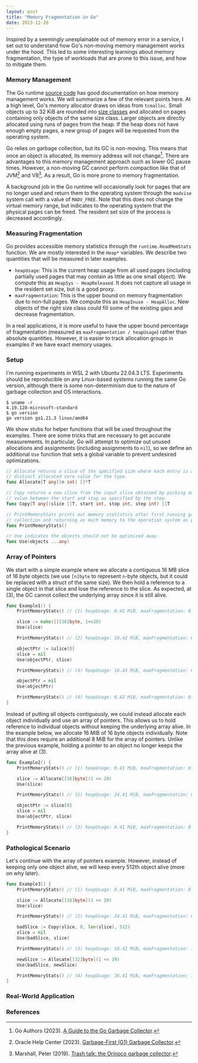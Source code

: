 ```yaml
---
layout: post
title: "Memory Fragmentation in Go"
date: 2023-12-28
---
```


Inspired by a seemingly unexplainable out of memory error in a service, I set out to understand how Go's non-moving memory management works under the hood. This led to some interesting learnings about memory fragmentation, the type of workloads that are prone to this issue, and how to mitigate them.

### Memory Management

The Go runtime [source code](https://github.com/golang/go/blob/bbab863ada264642e2755f123ef3f84a6b3451d0/src/runtime/malloc.go) has good documentation on how memory management works. We will summarize a few of the relevant points here. At a high level, Go's memory allocator draws on ideas from `tcmalloc`. Small objects up to 32 KiB are rounded into [size classes](https://github.com/golang/go/blob/bbab863ada264642e2755f123ef3f84a6b3451d0/src/runtime/sizeclasses.go) and allocated on pages containing only objects of the same size class. Larger objects are directly allocated using runs of pages from the heap. If the heap does not have enough empty pages, a new group of pages will be requested from the operating system.

Go relies on garbage collection, but its GC is non-moving. This means that once an object is allocated, its memory address will not change[^gc-guide]. There are advantages to this memory management approach such as lower GC pause times. However, a non-moving GC cannot perform compaction like that of JVM[^jvm] and V8[^v8]. As a result, Go is more prone to memory fragmentation.

A background job in the Go runtime will occasionally look for pages that are no longer used and return them to the operating system through the `madvise` system call with a value of `MADV_FREE`. Note that this does not change the virtual memory range, but indicates to the operating system that the physical pages can be freed. The resident set size of the process is decreased accordingly.

### Measuring Fragmentation

Go provides accessible memory statistics through the `runtime.ReadMemStats` function. We are mostly interested in the `Heap*` variables. We describe two quantities that will be measured in later examples.

- `heapUsage`: This is the current heap usage from all used pages (including partially used pages that may contain as little as one small object). We compute this as `HeapSys - HeapReleased`. It does not capture all usage in the resident set size, but is a good proxy.
- `maxFragmentation`: This is the upper bound on memory fragmentation due to non-full pages. We compute this as `HeapInuse - HeapAlloc`. New objects of the right size class could fill some of the existing gaps and decrease fragmentation.

In a real applications, it is more useful to have the upper bound percentage of fragmentation (measured as `maxFragmentation / heapUsage`) rather than absolute quantities. However, it is easier to track allocation groups in examples if we have exact memory usages.

### Setup

I'm running experiments in WSL 2 with Ubuntu 22.04.3 LTS. Experiments should be reproducible on any Linux-based systems running the same Go version, although there is some non-determinism due to the nature of garbage collection and OS interactions.

```shell
$ uname -r
4.19.128-microsoft-standard
$ go version
go version go1.21.3 linux/amd64
```

We show stubs for helper functions that will be used throughout the examples. There are some tricks that are necessary to get accurate measurements. In particular, Go will attempt to optimize out unused allocations and assignments (including assignments to `nil`), so we define an additional `Use` function that sets a global variable to prevent undesired optimizations.

```go
// Allocate returns a slice of the specified size where each entry is a pointer to a
// distinct allocated zero value for the type.
func Allocate[T any](n int) []*T

// Copy returns a new slice from the input slice obtained by picking out every n-th
// value between the start and stop as specified by the step.
func Copy[T any](slice []T, start int, stop int, step int) []T

// PrintMemoryStats prints out memory statistics after first running garbage 
// collection and returning as much memory to the operation system as possible.
func PrintMemoryStats()

// Use indicates the objects should not be optimized away.
func Use(objects ...any)
```

### Array of Pointers

We start with a simple example where we allocate a contiguous 16 MB slice of 16 byte objects (we use `[n]byte` to represent `n`-byte objects, but it could be replaced with a struct of the same size). We then hold a reference to a single object in that slice and lose the reference to the slice. As expected, at (3), the GC cannot collect the underlying array since it is still alive.

```go
func Example1() {
	PrintMemoryStats() // (1) heapUsage: 0.42 MiB, maxFragmentation: 0.25 MiB

	slice := make([][16]byte, 1<<20)
	Use(slice)

	PrintMemoryStats() // (2) heapUsage: 16.42 MiB, maxFragmentation: 0.25 MiB

	objectPtr := &slice[0]
	slice = nil
	Use(objectPtr, slice)

	PrintMemoryStats() // (3) heapUsage: 16.43 MiB, maxFragmentation: 0.26 MiB

	objectPtr = nil
	Use(objectPtr)

	PrintMemoryStats() // (4) heapUsage: 0.42 MiB, maxFragmentation: 0.25 MiB
}
```

Instead of putting all objects contiguously, we could instead allocate each object individually and use an array of pointers. This allows us to hold reference to individual objects without keeping the underlying array alive. In the example below, we allocate 16 MiB of 16 byte objects individually. Note that this does require an additional 8 MiB for the array of pointers. Unlike the previous example, holding a pointer to an object no longer keeps the array alive at (3).

```go
func Example2() {
	PrintMemoryStats() // (1) heapUsage: 0.41 MiB, maxFragmentation: 0.24 MiB

	slice := Allocate[[16]byte](1 << 20)
	Use(slice)

	PrintMemoryStats() // (2) heapUsage: 24.41 MiB, maxFragmentation: 0.23 MiB

	objectPtr := slice[0]
	slice = nil
	Use(objectPtr, slice)

	PrintMemoryStats() // (3) heapUsage: 0.41 MiB, maxFragmentation: 0.24 MiB
}
```

### Pathological Scenario

Let's continue with the array of pointers example. However, instead of keeping only one object alive, we will keep every 512th object alive (more on why later).

```go
func Example3() {
	PrintMemoryStats() // (1) heapUsage: 0.41 MiB, maxFragmentation: 0.25 MiB

	slice := Allocate[[16]byte](1 << 20)
	Use(slice)

	PrintMemoryStats() // (2) heapUsage: 24.41 MiB, maxFragmentation: 0.24 MiB

	badSlice := Copy(slice, 0, len(slice), 512)
	slice = nil
	Use(badSlice, slice)

	PrintMemoryStats() // (3) heapUsage: 16.42 MiB, maxFragmentation: 16.20 MiB

	newSlice := Allocate[[32]byte](1 << 19)
	Use(badSlice, newSlice)

	PrintMemoryStats() // (4) heapUsage: 36.41 MiB, maxFragmentation: 16.18 MiB
}
```

### Real-World Application

### References

[^gc-guide]: Go Authors (2023). [A Guide to the Go Garbage Collector](https://tip.golang.org/doc/gc-guide).
[^jvm]: Oracle Help Center (2023). [Garbage-First (G1) Garbage Collector](https://docs.oracle.com/en/java/javase/17/gctuning/garbage-first-g1-garbage-collector1.html#GUID-ED3AB6D3-FD9B-4447-9EDF-983ED2F7A573).
[^v8]: Marshall, Peter (2019). [Trash talk: the Orinoco garbage collector](https://v8.dev/blog/trash-talk).